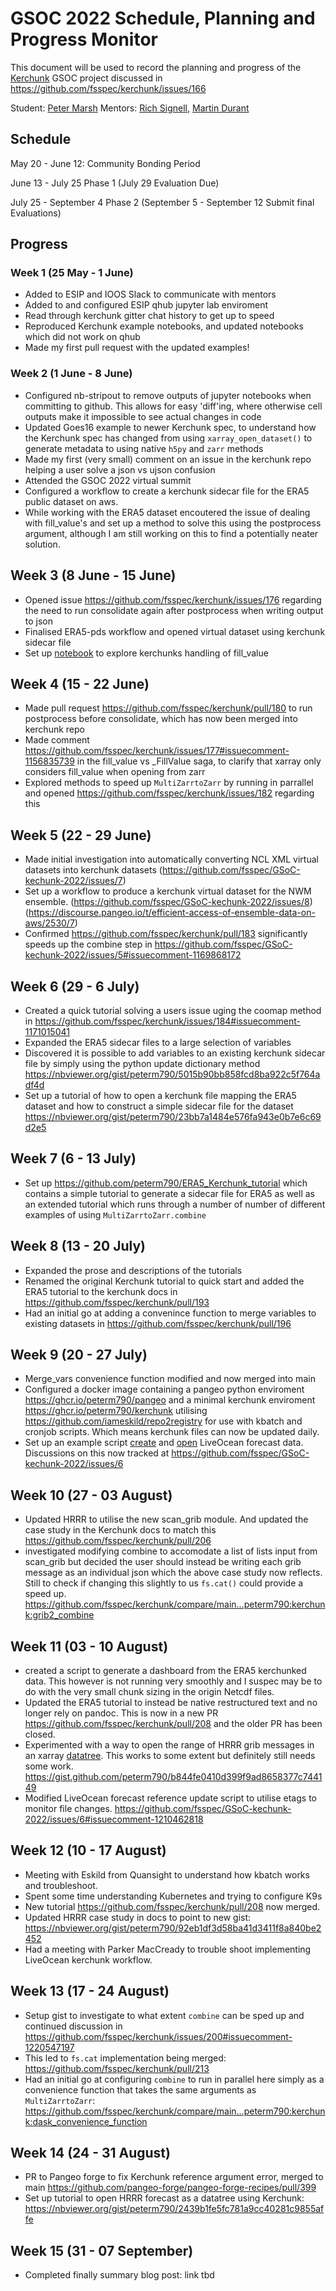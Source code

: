 # GSOC 2022 Schedule, Planning and Progress Monitor

This document will be used to record the planning and progress of the [Kerchunk](https://github.com/fsspec/kerchunk) GSOC project discussed in https://github.com/fsspec/kerchunk/issues/166 

Student: [Peter Marsh](https://github.com/peterm790) Mentors: [Rich Signell](https://github.com/rsignell-usgs), [Martin Durant](https://github.com/martindurant)

## Schedule

May 20 - June 12: Community Bonding Period

June 13	- July 25 Phase 1 (July 29 Evaluation Due)

July 25 - September 4 Phase 2 (September 5 - September 12 Submit final Evaluations)


## Progress

### Week 1 (25 May - 1 June)

* Added to ESIP and IOOS Slack to communicate with mentors
* Added to and configured ESIP qhub jupyter lab enviroment
* Read through kerchunk gitter chat history to get up to speed
* Reproduced Kerchunk example notebooks, and updated notebooks which did not work on qhub
* Made my first pull request with the updated examples!

### Week 2 (1 June - 8 June)

* Configured nb-stripout to remove outputs of jupyter notebooks when committing to github. This allows for easy 'diff'ing, where otherwise cell outputs make it impossible to see actual changes in code
* Updated Goes16 example to newer Kerchunk spec, to understand how the Kerchunk spec has changed from using `xarray_open_dataset()` to generate metadata to using native `h5py` and `zarr` methods
* Made my first (very small) comment on an issue in the kerchunk repo helping a user solve a json vs ujson confusion
* Attended the GSOC 2022 virtual summit
* Configured a workflow to create a kerchunk sidecar file for the ERA5 public dataset on aws. 
* While working with the ERA5 dataset encoutered the issue of dealing with fill_value's and set up a method to solve this using the postprocess argument, although I am still working on this to find a potentially neater solution.  

## Week 3 (8 June - 15 June)
* Opened issue https://github.com/fsspec/kerchunk/issues/176 regarding the need to run consolidate again after postprocess when writing output to json 
* Finalised ERA5-pds workflow and opened virtual dataset using kerchunk sidecar file 
* Set up [notebook](https://gist.github.com/peterm790/76e63edbde9a9feccccaee405bcbc4ca) to explore kerchunks handling of fill_value

## Week 4 (15 - 22 June)
* Made pull request https://github.com/fsspec/kerchunk/pull/180 to run postprocess before consolidate, which has now been merged into kerchunk repo
* Made comment https://github.com/fsspec/kerchunk/issues/177#issuecomment-1156835739 in the fill_value vs _FillValue saga, to clarify that xarray only considers fill_value when opening from zarr
* Explored methods to speed up `MultiZarrtoZarr` by running in parrallel and opened https://github.com/fsspec/kerchunk/issues/182 regarding this

## Week 5 (22 - 29 June)
* Made initial investigation into automatically converting NCL XML virtual datasets into kerchunk datasets (https://github.com/fsspec/GSoC-kechunk-2022/issues/7)
* Set up a workflow to produce a kerchunk virtual dataset for the NWM ensemble. (https://github.com/fsspec/GSoC-kechunk-2022/issues/8) (https://discourse.pangeo.io/t/efficient-access-of-ensemble-data-on-aws/2530/7)
* Confirmed https://github.com/fsspec/kerchunk/pull/183 significantly speeds up the combine step in https://github.com/fsspec/GSoC-kechunk-2022/issues/5#issuecomment-1169868172

## Week 6 (29 - 6 July)
* Created a quick tutorial solving a users issue uging the coomap method in https://github.com/fsspec/kerchunk/issues/184#issuecomment-1171015041
* Expanded the ERA5 sidecar files to a large selection of variables
* Discovered it is possible to add variables to an existing kerchunk sidecar file by simply using the python update dictionary method https://nbviewer.org/gist/peterm790/5015b90bb858fcd8ba922c5f764adf4d
* Set up a tutorial of how to open a kerchunk file mapping the ERA5 dataset and how to construct a simple sidecar file for the dataset https://nbviewer.org/gist/peterm790/23bb7a1484e576fa943e0b7e6c69d2e5

## Week 7 (6 - 13 July)
* Set up https://github.com/peterm790/ERA5_Kerchunk_tutorial which contains a simple tutorial to generate a sidecar file for ERA5 as well as an extended tutorial which runs through a number of number of different examples of using `MultiZarrtoZarr.combine`

## Week 8 (13 - 20 July)
* Expanded the prose and descriptions of the tutorials
* Renamed the original Kerchunk tutorial to quick start and added the ERA5 tutorial to the kerchunk docs in https://github.com/fsspec/kerchunk/pull/193
* Had an initial go at adding a convenince function to merge variables to existing datasets in https://github.com/fsspec/kerchunk/pull/196

## Week 9 (20 - 27 July)
* Merge_vars convenience function modified and now merged into main
* Configured a docker image containing a pangeo python enviroment https://ghcr.io/peterm790/pangeo and a minimal kerchunk enviroment https://ghcr.io/peterm790/kerchunk utilising https://github.com/iameskild/repo2registry for use with kbatch and cronjob scripts. Which means kerchunk files can now be updated daily. 
* Set up an example script [create](https://nbviewer.org/gist/peterm790/53e2157770368331de936ca3ba8943d2) and [open](https://nbviewer.org/gist/peterm790/530ff13df08db2f569fc85f76a6e2bb1) LiveOcean forecast data. Discussions on this now tracked at https://github.com/fsspec/GSoC-kechunk-2022/issues/6

## Week 10 (27 - 03 August)
* Updated HRRR to utilise the new scan_grib module. And updated the case study in the Kerchunk docs to match this https://github.com/fsspec/kerchunk/pull/206
* investigated modifying combine to accomodate a list of lists input from scan_grib but decided the user should instead be writing each grib message as an individual json which the above case study now reflects. Still to check if changing this slightly to us `fs.cat()` could provide a speed up. https://github.com/fsspec/kerchunk/compare/main...peterm790:kerchunk:grib2_combine

## Week 11 (03 - 10 August)
* created a script to generate a dashboard from the ERA5 kerchunked data. This however is not running very smoothly and I suspec may be to do with the very small chunk sizing in the origin Netcdf files. 
* Updated the ERA5 tutorial to instead be native restructured text and no longer rely on pandoc. This is now in a new PR https://github.com/fsspec/kerchunk/pull/208 and the older PR has been closed. 
* Experimented with a way to open the range of HRRR grib messages in an xarray [datatree](https://github.com/xarray-contrib/datatree). This works to some extent but definitely still needs some work. https://gist.github.com/peterm790/b844fe0410d399f9ad8658377c744149
* Modified LiveOcean forecast reference update script to utilise etags to monitor file changes. https://github.com/fsspec/GSoC-kechunk-2022/issues/6#issuecomment-1210462818

## Week 12 (10 - 17 August)
* Meeting with Eskild from Quansight to understand how kbatch works and troubleshoot. 
* Spent some time understanding Kubernetes and trying to configure K9s
* New tutorial https://github.com/fsspec/kerchunk/pull/208 now merged.
* Updated HRRR case study in docs to point to new gist: https://nbviewer.org/gist/peterm790/92eb1df3d58ba41d3411f8a840be2452
* Had a meeting with Parker MacCready to trouble shoot implementing LiveOcean kerchunk workflow.

## Week 13 (17 - 24 August)
* Setup gist to investigate to what extent `combine` can be sped up and continued discussion in https://github.com/fsspec/kerchunk/issues/200#issuecomment-1220547197 
* This led to `fs.cat` implementation being merged: https://github.com/fsspec/kerchunk/pull/213
* Had an initial go at configuring `combine` to run in parallel here simply as a convenience function that takes the same arguments as `MultiZarrtoZarr`: https://github.com/fsspec/kerchunk/compare/main...peterm790:kerchunk:dask_convenience_function

## Week 14 (24 - 31 August)
* PR to Pangeo forge to fix Kerchunk reference argument error, merged to main https://github.com/pangeo-forge/pangeo-forge-recipes/pull/399
* Set up tutorial to open HRRR forecast as a datatree using Kerchunk: https://nbviewer.org/gist/peterm790/2439b1fe5fc781a9cc40281c9855affe

## Week 15 (31 - 07 September)
* Completed finally summary blog post: link tbd





